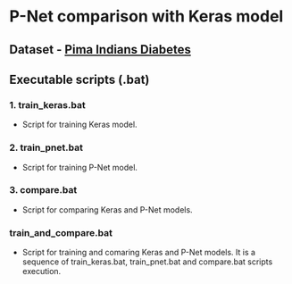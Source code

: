 # P-Net comparison with Keras model

## Dataset - [Pima Indians Diabetes](https://www.kaggle.com/uciml/pima-indians-diabetes-database)

## Executable scripts (.bat)

### 1. train_keras.bat

- Script for training Keras model.

### 2. train_pnet.bat

- Script for training P-Net model.

### 3. compare.bat

- Script for comparing Keras and P-Net models.

### train_and_compare.bat

- Script for training and comaring Keras and P-Net models. It is a sequence of train_keras.bat, train_pnet.bat and compare.bat scripts execution.






